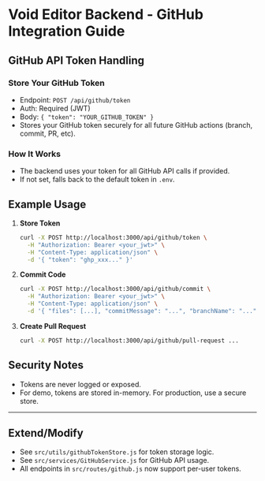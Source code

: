 # Void Editor Backend - GitHub Integration Guide

## GitHub API Token Handling

### Store Your GitHub Token
- Endpoint: `POST /api/github/token`
- Auth: Required (JWT)
- Body: `{ "token": "YOUR_GITHUB_TOKEN" }`
- Stores your GitHub token securely for all future GitHub actions (branch, commit, PR, etc).

### How It Works
- The backend uses your token for all GitHub API calls if provided.
- If not set, falls back to the default token in `.env`.

## Example Usage

1. **Store Token**
   ```sh
   curl -X POST http://localhost:3000/api/github/token \
     -H "Authorization: Bearer <your_jwt>" \
     -H "Content-Type: application/json" \
     -d '{ "token": "ghp_xxx..." }'
   ```

2. **Commit Code**
   ```sh
   curl -X POST http://localhost:3000/api/github/commit \
     -H "Authorization: Bearer <your_jwt>" \
     -H "Content-Type: application/json" \
     -d '{ "files": [...], "commitMessage": "...", "branchName": "...", "ticketKey": "..." }'
   ```

3. **Create Pull Request**
   ```sh
   curl -X POST http://localhost:3000/api/github/pull-request ...
   ```

## Security Notes
- Tokens are never logged or exposed.
- For demo, tokens are stored in-memory. For production, use a secure store.

---

## Extend/Modify
- See `src/utils/githubTokenStore.js` for token storage logic.
- See `src/services/GitHubService.js` for GitHub API usage.
- All endpoints in `src/routes/github.js` now support per-user tokens.
